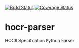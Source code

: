 [![Build Status](https://travis-ci.org/jlieth/hocr-parser.svg?branch=master)](https://travis-ci.org/jlieth/hocr-parser)
[![Coverage Status](https://coveralls.io/repos/github/jlieth/hocr-parser/badge.svg?branch=master)](https://coveralls.io/github/jlieth/hocr-parser?branch=master)

# hocr-parser
HOCR Specification Python Parser
